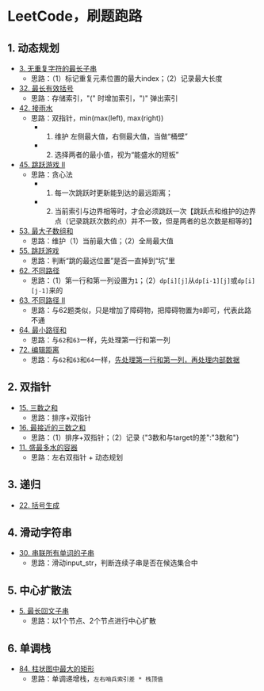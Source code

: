 # LeetCode，刷题跑路

## 1. 动态规划
+ [3. 无重复字符的最长子串](https://leetcode-cn.com/problems/longest-substring-without-repeating-characters/)
    + 思路：（1）标记重复元素位置的最大index；（2）记录最大长度
+ [32. 最长有效括号](https://leetcode-cn.com/problems/longest-valid-parentheses/)
    + 思路：存储索引，"(" 时增加索引，")" 弹出索引
+ [42. 接雨水](https://leetcode-cn.com/problems/trapping-rain-water/)
    + 思路：双指针，min(max(left), max(right))
        + 1. 维护 左侧最大值，右侧最大值，当做“桶壁”
        + 2. 选择两者的最小值，视为“能盛水的短板”
+ [45. 跳跃游戏 II](https://leetcode-cn.com/problems/jump-game-ii/)
    + 思路：贪心法
        + 1. 每一次跳跃时更新能到达的最远距离；
        + 2. 当前索引与边界相等时，才会必须跳跃一次【跳跃点和维护的边界点（记录跳跃次数的点）并不一致，但是两者的总次数是相等的】
+ [53. 最大子数组和](https://leetcode-cn.com/problems/maximum-subarray/)
    + 思路：维护（1）当前最大值；（2）全局最大值
+ [55. 跳跃游戏](https://leetcode-cn.com/problems/jump-game/)
    + 思路：判断“跳的最远位置”是否一直掉到“坑”里
+ [62. 不同路径](https://leetcode-cn.com/problems/unique-paths/)
    + 思路：（1）第一行和第一列设置为`1`；（2）`dp[i][j]`从`dp[i-1][j]`或`dp[i][j-1]`来的
+ [63. 不同路径 II](https://leetcode-cn.com/problems/unique-paths-ii/)
    + 思路：与62题类似，只是增加了障碍物，把障碍物置为`0`即可，代表此路不通
+ [64. 最小路径和](https://leetcode-cn.com/problems/minimum-path-sum/)
    + 思路：与`62`和`63`一样，先处理第一行和第一列
+ [72. 编辑距离](https://leetcode-cn.com/problems/edit-distance/)
    + 思路：与`62`和`63`和`64`一样，[先处理第一行和第一列，再处理内部数据](https://leetcode-cn.com/problems/edit-distance/solution/bian-ji-ju-chi-tu-jie-dp-zui-qing-xi-yi-abfgl/)

## 2. 双指针
+ [15. 三数之和](https://leetcode-cn.com/problems/3sum/solution/3sumpai-xu-shuang-zhi-zhen-yi-dong-by-jyd/)
    + 思路：排序+双指针
+ [16. 最接近的三数之和](https://leetcode-cn.com/problems/3sum-closest/)
    + 思路：（1）排序+双指针；（2）记录 {"3数和与target的差":"3数和"}
+ [11. 盛最多水的容器](https://leetcode-cn.com/problems/container-with-most-water/)
    + 思路：左右双指针 + 动态规划

## 3. 递归
+ [22. 括号生成](https://leetcode-cn.com/problems/generate-parentheses/)

## 4. 滑动字符串
+ [30. 串联所有单词的子串](https://leetcode-cn.com/problems/substring-with-concatenation-of-all-words/)
    + 思路：滑动input_str，判断连续子串是否在候选集合中

## 5. 中心扩散法
+ [5. 最长回文子串](https://leetcode-cn.com/problems/longest-palindromic-substring/solution/zhong-xin-kuo-san-dong-tai-gui-hua-by-liweiwei1419/
)
    + 思路：以1个节点、2个节点进行中心扩散

## 6. 单调栈
+ [84. 柱状图中最大的矩形](https://leetcode-cn.com/problems/largest-rectangle-in-histogram/)
    + 思路：单调递增栈，`左右哨兵索引差 * 栈顶值`